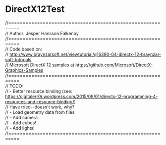 # DirectX12Test

//==========================================================<br/>
// Author: Jesper Hansson Falkenby<br/>
//==========================================================<br/>
// Code based on:<br/>
// http://www.braynzarsoft.net/viewtutorial/q16390-04-directx-12-braynzar-soft-tutorials<br/>
// Microsoft DirectX 12 samples at https://github.com/Microsoft/DirectX-Graphics-Samples<br/>
//==========================================================<br/>
// TODO:<br/>
// - Better resource binding (see: https://digitalerr0r.wordpress.com/2015/09/01/directx-12-programming-4-resources-and-resource-binding/)<br/>
//		Have tried--doesn't work, why?<br/>
// - Load geometry data from files<br/>
// - Add camera<br/>
// - Add cubes!<br/>
// - Add lights!<br/>
//==========================================================<br/>
